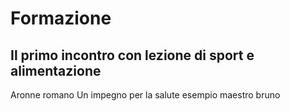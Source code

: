 # Formazione


## Il primo incontro con lezione di sport e alimentazione 

Aronne romano 
Un impegno per la salute esempio maestro bruno 



<!--stackedit_data:
eyJoaXN0b3J5IjpbLTY4MTk3MDcwNSwtMjY1NzEyNDQ0XX0=
-->